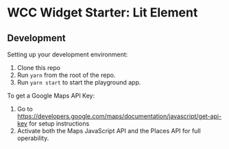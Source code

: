 # WCC Widget Starter: Lit Element
## Development

Setting up your development environment:

1. Clone this repo
2. Run `yarn` from the root of the repo.
3. Run `yarn start` to start the playground app.

To get a Google Maps API Key:
1. Go to https://developers.google.com/maps/documentation/javascript/get-api-key for setup instructions
2. Activate both the Maps JavaScript API and the Places API for full operability.